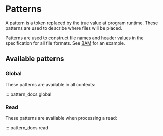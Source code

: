 Patterns
========

A pattern is a token replaced by the true value at program runtime. These patterns are used to describe where files will be placed.

Patterns are used to construct file names and header values in the specification for all file formats. See [BAM](../read_formats/bam.md) for an example.

Available patterns
------------------

### Global

These patterns are available in all contexts:

::: pattern_docs global


### Read

These patterns are available when processing a read:

::: pattern_docs read
